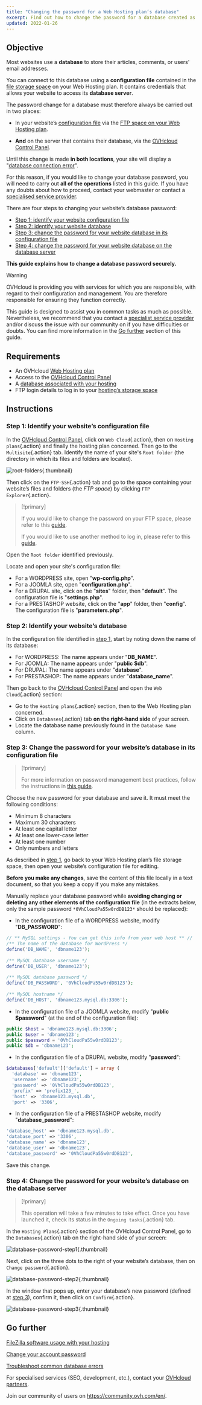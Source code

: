 ```yaml
---
title: "Changing the password for a Web Hosting plan’s database"
excerpt: Find out how to change the password for a database created as part of a Web Hosting plan
updated: 2022-01-26
---
```


## Objective

Most websites use a **database** to store their articles, comments, or users' email addresses.

You can connect to this database using a **configuration file** contained in the [file storage space](ftp_connection1.) on your Web Hosting plan. It contains credentials that allows your website to access its **database server**.

The password change for a database must therefore always be carried out in two places:

- In your website’s [configuration file](cms_manage_1_click_module#step-1-identify-the-database-linked-to-your-module.) via the [FTP space on your Web Hosting plan](ftp_connection1.).

- **And** on the server that contains their database, via the [OVHcloud Control Panel](manager.).

Until this change is made **in both locations**, your site will display a "[database connection error](diagnosis_database_errors#error-establishing-a-database-connection.)".

For this reason, if you would like to change your database password, you will need to carry out  **all of the operations** listed in this guide. If you have any doubts about how to proceed, contact your webmaster or contact a [specialised service provider](partner.).

There are four steps to changing your website’s database password:

- [Step 1: identify your website configuration file](sql_change_password_#step1.)
- [Step 2: identify your website database](sql_change_password_#step2.)
- [Step 3: change the password for your website database in its configuration file](sql_change_password_#step3.)
- [Step 4: change the password for your website database on the database server](sql_change_password_#step4.)

**This guide explains how to change a database password securely.**

> [!warning]
> OVHcloud is providing you with services for which you are responsible, with regard to their configuration and management. You are therefore responsible for ensuring they function correctly.
>
>This guide is designed to assist you in common tasks as much as possible. Nevertheless, we recommend that you contact a [specialist service provider](partner.) and/or discuss the issue with our community on if you have difficulties or doubts. You can find more information in the [Go further](#go-furtherr.) section of this guide.
>

## Requirements

- An OVHcloud [Web Hosting plan](hosting.)
- Access to the [OVHcloud Control Panel](manager.)
- A [database associated with your hosting](hosting-options-startsql.)
- FTP login details to log in to your [hosting’s storage space](ftp_connection1.)

## Instructions

### Step 1: Identify your website’s configuration file <a name="step1"></a>

In the [OVHcloud Control Panel](manager.), click on `Web Cloud`{.action}, then on `Hosting plans`{.action} and finally the hosting plan concerned. Then go to the `Multisite`{.action} tab. Identify the name of your site's `Root folder` (the directory in which its files and folders are located).

![root-folders](sql_change_password_images_root-folders.png){.thumbnail}

Then click on the `FTP-SSH`{.action} tab and go to the space containing your website’s files and folders (the *FTP space*) by clicking `FTP Explorer`{.action}.

> [!primary]
>
> If you would like to change the password on your FTP space, please refer to this [guide](ftp_change_password1.).
>
> If you would like to use another method to log in, please refer to this [guide](ftp_connection1.).
>

Open the `Root folder` identified previously.

Locate and open your site's configuration file:

- For a WORDPRESS site, open "**wp-config.php**".
- For a JOOMLA site, open "**configuration.php**".
- For a DRUPAL site, click on the "**sites**" folder, then "**default**". The configuration file is "**settings.php**".
- For a PRESTASHOP website, click on the "**app**" folder, then "**config**". The configuration file is "**parameters.php**".

### Step 2: Identify your website’s database <a name="step2"></a>

In the configuration file identified in [step 1](sql_change_password_#step1.), start by noting down the name of its database:

- For WORDPRESS: The name appears under "**DB_NAME**".
- For JOOMLA: The name appears under "**public $db**".
- For DRUPAL: The name appears under "**database**".
- For PRESTASHOP: The name appears under "**database_name**".

Then go back to the [OVHcloud Control Panel](manager.) and open the `Web Cloud`{.action} section:

- Go to the `Hosting plans`{.action} section, then to the Web Hosting plan concerned.
- Click on `Databases`{.action} tab **on the right-hand side** of your screen.
- Locate the database name previously found in the `Database Name` column.

### Step 3: Change the password for your website’s database in its configuration file <a name="step3"></a>

> [!primary]
>
> For more information on password management best practices, follow the instructions in [this guide](manage-ovh-password1.).
>

Choose the new password for your database and save it. It must meet the following conditions:

- Minimum 8 characters
- Maximum 30 characters
- At least one capital letter
- At least one lower-case letter
- At least one number
- Only numbers and letters

As described in [step 1](sql_change_password_#step1.), go back to your Web Hosting plan’s file storage space, then open your website’s configuration file for editing.

**Before you make any changes**, save the content of this file locally in a text document, so that you keep a copy if you make any mistakes.

Manually replace your database password while **avoiding changing or deleting any other elements of the configuration file** (in the extracts below, only the sample password `*0VhCloudPa55w0rdDB123*` should be replaced):

- In the configuration file of a WORDPRESS website, modify "**DB_PASSWORD**":

```php
// ** MySQL settings - You can get this info from your web host ** //
/** The name of the database for WordPress */
define('DB_NAME', 'dbname123');
 
/** MySQL database username */
define('DB_USER', 'dbname123');
 
/** MySQL database password */
define('DB_PASSWORD', '0VhCloudPa55w0rdDB123');
 
/** MySQL hostname */
define('DB_HOST', 'dbname123.mysql.db:3306');
```

- In the configuration file of a JOOMLA website, modify "**public $password**" (at the end of the configuration file):

```php
public $host = 'dbname123.mysql.db:3306';
public $user = 'dbname123';
public $password = '0VhCloudPa55w0rdDB123';
public $db = 'dbname123';
```

- In the configuration file of a DRUPAL website, modify "**password**":

```php
$databases['default']['default'] = array (
  'database' => 'dbname123',
  'username' => 'dbname123',
  'password' => '0VhCloudPa55w0rdDB123',
  'prefix' => 'prefix123_',
  'host' => 'dbname123.mysql.db',
  'port' => '3306',
```

- In the configuration file of a PRESTASHOP website, modify "**database_password**":

```php
'database_host' => 'dbname123.mysql.db',
'database_port' => '3306',
'database_name' => 'dbname123',
'database_user' => 'dbname123',
'database_password' => '0VhCloudPa55w0rdDB123',
```

Save this change.

### Step 4: Change the password for your website’s database on the database server <a name="step4"></a>

> [!primary]
>
> This operation will take a few minutes to take effect. Once you have launched it, check its status in the `Ongoing tasks`{.action} tab.
>

In the `Hosting Plans`{.action} section of the OVHcloud Control Panel, go to the `Databases`{.action} tab on the right-hand side of your screen:

![database-password-step1](sql_change_password_images_tab.png){.thumbnail}

Next, click on the three dots to the right of your website’s database, then on `Change password`{.action}.

![database-password-step2](sql_change_password_images_change-password.png){.thumbnail}

In the window that pops up, enter your database’s new password (defined at [step 3](sql_change_password_#step3.)), confirm it, then click on `Confirm`{.action}.

![database-password-step3](change-password-window.png){.thumbnail}

## Go further <a name="go-furtherr"></a>

[FileZilla software usage with your hosting](ftp_filezilla_user_guide1.)

[Change your account password](manage-ovh-password1.)

[Troubleshoot common database errors](diagnosis_database_errors1.)

For specialised services (SEO, development, etc.), contact your [OVHcloud partners](partner.).

Join our community of users on <https://community.ovh.com/en/>.